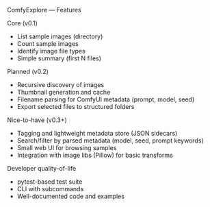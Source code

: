 ComfyExplore — Features

Core (v0.1)

- List sample images (directory)
- Count sample images
- Identify image file types
- Simple summary (first N files)

Planned (v0.2)

- Recursive discovery of images
- Thumbnail generation and cache
- Filename parsing for ComfyUI metadata (prompt, model, seed)
- Export selected files to structured folders

Nice-to-have (v0.3+)

- Tagging and lightweight metadata store (JSON sidecars)
- Search/filter by parsed metadata (model, seed, prompt keywords)
- Small web UI for browsing samples
- Integration with image libs (Pillow) for basic transforms

Developer quality-of-life

- pytest-based test suite
- CLI with subcommands
- Well-documented code and examples
